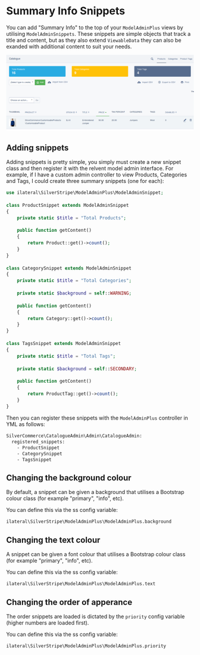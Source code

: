# Summary Info Snippets

You can add "Summary Info" to the top of your `ModelAdminPlus` views by utilising
`ModelAdminSnippets`. These snippets are simple objects that track a title and content,
but as they also extend `ViewableData` they can also be exanded with additional content
to suit your needs.

![Example Content Snippets](images/modeladminplus-snippets.png)

## Adding snippets

Adding snippets is pretty simple, you simply must create a new snippet class and then
register it with the relvent model admin interface. For example, if I have a custom
admin controller to view Products, Categories and Tags, I could create three summary
snippets (one for each):

```php
use ilateral\SilverStripe\ModelAdminPlus\ModelAdminSnippet;

class ProductSnippet extends ModelAdminSnippet
{
    private static $title = "Total Products";
 
    public function getContent()
    {
        return Product::get()->count();
    }
}

class CategorySnippet extends ModelAdminSnippet
{
    private static $title = "Total Categories";

    private static $background = self::WARNING;
 
    public function getContent()
    {
        return Category::get()->count();
    }
}

class TagsSnippet extends ModelAdminSnippet
{
    private static $title = "Total Tags";

    private static $background = self::SECONDARY;
 
    public function getContent()
    {
        return ProductTag::get()->count();
    }
}
```

Then you can register these snippets with the `ModelAdminPlus` controller in YML as follows:

```YML
SilverCommerce\CatalogueAdmin\Admin\CatalogueAdmin:
  registered_snippets:
    - ProductSnippet
    - CategorySnippet
    - TagsSnippet
```

## Changing the background colour

By default, a snippet can be given a background that utilises a Bootstrap colour class
(for example "primary", "info", etc).

You can define this via the ss config variable:

    ilateral\SilverStripe\ModelAdminPlus\ModelAdminPlus.background

## Changing the text colour

A snippet can be given a font colour that utilises a Bootstrap colour class
(for example "primary", "info", etc).

You can define this via the ss config variable:

    ilateral\SilverStripe\ModelAdminPlus\ModelAdminPlus.text

## Changing the order of apperance

The order snippets are loaded is dictated by the `priority` config variable (higher numbers are
loaded first).

You can define this via the ss config variable:

    ilateral\SilverStripe\ModelAdminPlus\ModelAdminPlus.priority